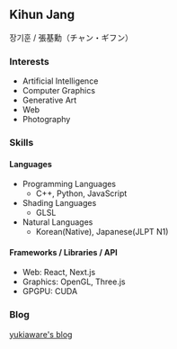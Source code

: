 ## Kihun Jang

장기훈 / 張基勳（チャン・ギフン）

### Interests
- Artificial Intelligence
- Computer Graphics
- Generative Art
- Web
- Photography

### Skills
#### Languages
- Programming Languages
  - C++, Python, JavaScript
- Shading Languages
  - GLSL
- Natural Languages
  - Korean(Native), Japanese(JLPT N1)

#### Frameworks / Libraries / API
- Web: React, Next.js
- Graphics: OpenGL, Three.js
- GPGPU: CUDA

### Blog
[yukiaware's blog](https://kihuntea.com)


<!--
**harutea/harutea** is a ✨ _special_ ✨ repository because its `README.md` (this file) appears on your GitHub profile.

Here are some ideas to get you started:

- 🔭 I’m currently working on ...
- 🌱 I’m currently learning ...
- 👯 I’m looking to collaborate on ...
- 🤔 I’m looking for help with ...
- 💬 Ask me about ...
- 📫 How to reach me: ...
- 😄 Pronouns: ...
- ⚡ Fun fact: ...
-->
